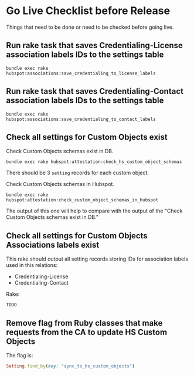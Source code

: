 # Go Live Checklist before Release

Things that need to be done or need to be checked before going live.

## Run rake task that saves Credentialing-License association labels IDs to the settings table

```
bundle exec rake hubspot:associations:save_credentialing_to_license_labels
```

## Run rake task that saves Credentialing-Contact association labels IDs to the settings table

```
bundle exec rake hubspot:associations:save_credentialing_to_contact_labels
```

## Check all settings for Custom Objects exist

Check Custom Objects schemas exist in DB.
```
bundle exec rake hubspot:attestation:check_hs_custom_object_schemas
```

There should be 3 `setting` records for each custom object.

Check Custom Objects schemas in Hubspot.
```
bundle exec rake hubspot:attestation:check_custom_object_schemas_in_hubspot
```

The output of this one will help to compare with the output of the "Check Custom Objects schemas exist in DB."

## Check all settings for Custom Objects Associations labels exist

This rake should output all setting records storing IDs for association labels used in this relations:

- Credentialing-License
- Credentialing-Contact

Rake:
```
TODO
```


## Remove flag from Ruby classes that make requests from the CA to update HS Custom Objects

The flag is:
```ruby
Setting.find_by(key: "sync_to_hs_custom_objects")
```